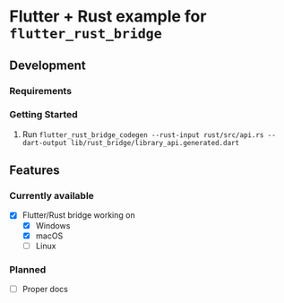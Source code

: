 # Flutter + Rust example for `flutter_rust_bridge`

## Development

### Requirements

### Getting Started

1. Run `flutter_rust_bridge_codegen --rust-input rust/src/api.rs --dart-output lib/rust_bridge/library_api.generated.dart`

## Features

### Currently available

- [X] Flutter/Rust bridge working on
  - [X] Windows
  - [X] macOS
  - [ ] Linux

### Planned

- [ ] Proper docs
